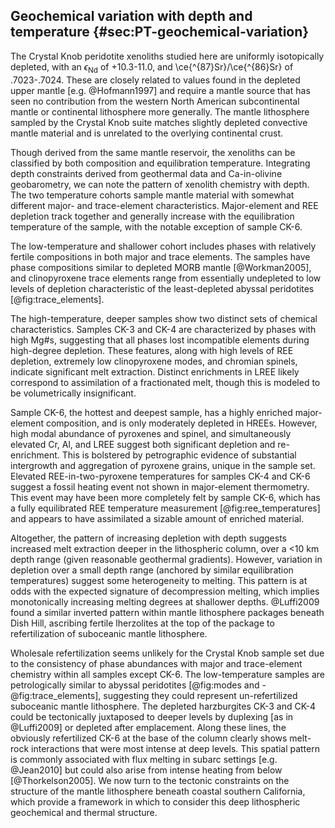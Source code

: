 ## Geochemical variation with depth and temperature {#sec:PT-geochemical-variation}

The Crystal Knob peridotite xenoliths studied here
are uniformly isotopically depleted, with an
$\epsilon_\mathrm{Nd}$ of +10.3-11.0,
and \ce{^{87}Sr}/\ce{^{86}Sr} of .7023-.7024.
These are closely related to values found in the
depleted upper mantle [e.g. @Hofmann1997] and require a
mantle source that has seen no contribution from the western
North American subcontinental mantle or continental lithosphere more generally.
The mantle lithosphere sampled by the Crystal Knob suite matches slightly depleted
convective mantle material and is unrelated to the overlying continental
crust.

Though derived from the same mantle reservoir, the xenoliths can be classified
by both composition and equilibration temperature. Integrating depth
constraints derived from geothermal data and Ca-in-olivine geobarometry, we can
note the pattern of xenolith chemistry with depth. The two temperature cohorts
sample mantle material with somewhat different major- and trace-element
characteristics. Major-element and REE depletion track together and generally
increase with the equilibration temperature of the sample, with the notable
exception of sample CK-6.

The low-temperature and shallower cohort includes phases
with relatively fertile compositions in both major and trace elements.
The samples have phase compositions similar to depleted MORB
mantle [@Workman2005], and clinopyroxene trace elements
range from essentially undepleted to low levels of depletion
characteristic of the least-depleted abyssal peridotites
[@fig:trace_elements].

The high-temperature, deeper samples show two distinct sets of chemical characteristics.
Samples CK-3 and CK-4 are characterized by phases with high Mg\#s, suggesting that
all phases lost incompatible elements during high-degree depletion. These features,
along with high levels of REE depletion, extremely low
clinopyroxene modes, and chromian spinels, indicate significant melt extraction.
Distinct enrichments in LREE likely correspond to assimilation of a fractionated melt,
though this is modeled to be volumetrically insignificant.

Sample CK-6, the hottest and deepest sample, has a highly enriched
major-element composition, and is only moderately depleted in HREEs. However,
high modal abundance of pyroxenes and spinel, and simultaneously elevated Cr,
Al, and LREE suggest both significant depletion and re-enrichment. This is
bolstered by petrographic evidence of substantial intergrowth and aggregation
of pyroxene grains, unique in the sample set. Elevated REE-in-two-pyroxene
temperatures for samples CK-4 and CK-6 suggest a fossil heating event not shown
in major-element thermometry. This event may have been more completely felt by
sample CK-6, which has a fully equilibrated REE temperature measurement
[@fig:ree_temperatures] and appears to have assimilated a sizable amount of
enriched material.

Altogether, the pattern of increasing depletion with depth suggests
increased melt extraction deeper in the lithospheric column, over a
<10 km depth range (given reasonable geothermal gradients). However,
variation in depletion over a small depth range (anchored by similar
equilibration temperatures) suggest some heterogeneity to melting.
This pattern is at odds with the expected signature of decompression
melting, which implies monotonically increasing melting degrees at shallower depths.
@Luffi2009 found a similar inverted pattern within mantle lithosphere
packages beneath Dish Hill, ascribing fertile lherzolites at the
top of the package to refertilization of suboceanic mantle lithosphere.

Wholesale refertilization seems unlikely for the Crystal Knob sample set due to the consistency of
phase abundances with major and
trace-element chemistry within all samples except CK-6. The
low-temperature samples are petrologically similar to abyssal
peridotites \[@fig:modes and -@fig:trace_elements\], suggesting they could represent un-refertilized
suboceanic mantle lithosphere.
The depleted harzburgites CK-3 and CK-4 could be tectonically juxtaposed
to deeper levels by duplexing [as in @Luffi2009] or depleted after
emplacement. Along these lines, the obviously refertilized CK-6 at
the base of the column clearly shows melt-rock interactions that were most intense at
deep levels.
This spatial pattern is commonly associated with flux melting in subarc settings [e.g. @Jean2010]
but could also arise from intense heating from below [@Thorkelson2005].
We now turn to the tectonic constraints on the structure of the mantle
lithosphere beneath coastal southern California, which provide a
framework in which to consider this deep lithospheric geochemical and thermal
structure.

